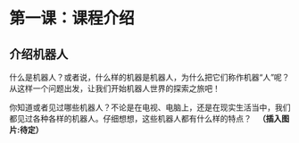 # 第一课：课程介绍
## 介绍机器人
什么是机器人？或者说，什么样的机器是机器人，为什么把它们称作机器“人”呢？从这样一个问题出发，让我们开始机器人世界的探索之旅吧！

你知道或者见过哪些机器人？不论是在电视、电脑上，还是在现实生活当中，我们都见过各种各样的机器人。仔细想想，这些机器人都有什么样的特点？
 
**（插入图片:待定）**


 


